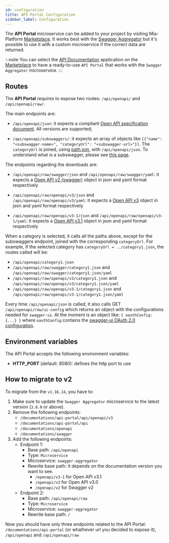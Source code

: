 ```yaml
---
id: configuration
title: API Portal Configuration
sidebar_label: Configuration
---
```


<!--
WARNING: this file was automatically generated by Mia-Platform Doc Aggregator.
DO NOT MODIFY IT BY HAND.
Instead, modify the source file and run the aggregator to regenerate this file.
-->

The **API Portal** microservice can be added to your project by visiting Mia-Platform [Marketplace](/marketplace/overview_marketplace.md). It works best with the [Swagger Aggregator](/runtime_suite/swagger-aggregator/10_overview.md) but it's possible to use it with a custom microservice if the correct data are returned.

:::note
You can select the [API Documentation](/runtime_suite_applications/api-documentation-aggregator/10_overview.md) application on the [Marketplace](/marketplace/overview_marketplace.md) to have a ready-to-use `API Portal` that works with the `Swagger Aggregator` microservice.
:::

## Routes

The **API Portal** requires to expose two routes: `/api/openapi/` and `/api/openapi/raw/`.

The main endpoints are:

* `/api/openapi/json`: it expects a compliant [Open API specification document](https://swagger.io/resources/open-api/). All versions are supported;

* `/api/openapi/subswaggers/`: it expects an array of objects like `[{"name": "<subswagger-name>", "categoryUrl": "<subswagger-url>"}]`. The `categoryUrl` is joined, using [path.join](https://www.npmjs.com/package/path), with `/api/openapi/json`. To understand what is a subswagger, please see [this page](/development_suite/api-console/advanced-section/swagger-aggregator/configuration.md#subswaggers).

The endpoints regarding the downloads are:

* `/api/openapi/raw/swagger/json` and `/api/openapi/raw/swagger/yaml`: it expects a [Open API v2 (swagger)](https://swagger.io/specification/v2/) object in json and yaml format respectively

* `/api/openapi/raw/openapi/v3/json` and `/api/openapi/raw/openapi/v3/yaml`: it expects a [Open API v3](https://swagger.io/specification/v3/) object in json and yaml format respectively

* `/api/openapi/raw/openapi/v3-1/json` and `/api/openapi/raw/openapi/v3-1/yaml`: it expects a [Open API v3.1](https://swagger.io/specification/) object in json and yaml format respectively

When a category is selected, it calls all the paths above, except for the subswaggers endpoint, joined with the corresponding `categoryUrl`.
For example, if the selected category has `categoryUrl = ../category1.json`, the routes called will be:

* `/api/openapi/category1.json`
* `/api/openapi/raw/swagger/category1.json` and `/api/openapi/raw/swagger/category1.json/yaml`
* `/api/openapi/raw/openapi/v3/category1.json` and `/api/openapi/raw/openapi/v3/category1.json/yaml`
* `/api/openapi/raw/openapi/v3-1/category1.json` and `/api/openapi/raw/openapi/v3-1/category1.json/yaml`

Every time `/api/openapi/json` is called, it also calls GET `/api/openapi/raw/ui-config` which returns an object with the configurations needed for `swagger-ui`. At the moment is an object like: `{ oauthConfig: {...} }` where `oauthConfig` contains the [swagger-ui OAuth 2.0 configuration](https://github.com/swagger-api/swagger-ui/blob/master/docs/usage/oauth2.md).


## Environment variables

The API Portal accepts the following environment variables:

- **HTTP_PORT** (default: 8080): defines the http port to use

## How to migrate to v2

To migrate from the `v1.16.14`, you have to:

1. Make sure to update the `Swagger Aggregator` microservice to the latest version (`3.6.0` or above).
2. Remove the following endpoints:
    - `/documentations/api-portal/api/openapi/v3`
    - `/documentations/api-portal/api`
    - `/documentations/openapi`
    - `/documentations/swagger`
3. Add the following endpoints:
    - Endpoint 1:
      * Base path: `/api/openapi`
      * Type: `Microservice`
      * Microservice: `swagger-aggregator`
      * Rewrite base path: it depends on the documentation version you want to see.
        * `/openapi/v3-1` for Open API v3.1
        * `/openapi/v3` for Open API v3.0
        * `/openapi/v2` for Swagger v2
    - Endpoint 2:
      * Base path: `/api/openapi/raw`
      * Type: `Microservice`
      * Microservice: `swagger-aggregator`
      * Rewrite base path: `/`

Now you should have only three endpoints related to the API Portal: `/documentations/api-portal` (or whathever url you decided to expose it), `/api/openapi` and `/api/openapi/raw`
